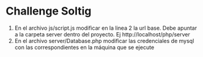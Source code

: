 # Challenge Soltig

1. En el archivo js/script.js modificar en la linea 2 la url base. Debe apuntar a la carpeta server dentro del proyecto. 
Ej http://localhost/php/server
2. En el archivo server/Database.php modificar las credenciales de mysql con las correspondientes en la máquina que se ejecute
